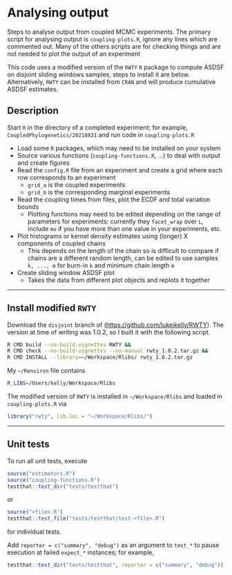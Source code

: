 #  Analysing output

Steps to analyse output from coupled MCMC experiments. The primary script for  analysing output is `coupling-plots.R`, ignore any lines which are commented out. Many of the others scripts are for checking things and are not needed to plot the output of an experiment

This code uses a modified version of the `RWTY` `R` package to compute ASDSF on disjoint sliding windows samples, steps to install it are below. Alternatively, `RWTY` can be installed from `CRAN` and will produce cumulative ASDSF estimates.

## Description
Start `R` in the directory of a completed experiment; for example, `CoupledPhylogenetics/20210831` and run code in `coupling-plots.R`

* Load some `R` packages, which may need to be installed on your system
* Source various functions (`coupling-functions.R`, ...) to deal with output and create figures
* Read the `config.R` file from an experiment and create a grid where each row corresponds to an experiment
    * `grid_a` is the coupled experiments
    * `grid_b` is the corresponding marginal experiments
* Read the coupling times from files, plot the ECDF and total variation bounds
    * Plotting functions may need to be edited depending on the range of parameters for experiments: currently they `facet_wrap` over `L`, include `mu` if you have more than one value in your experiments, etc.
* Plot histograms or kernel density estimates using (longer) X components of coupled chains
    * This depends on the length of the chain so is difficult to compare if chains are a different random length, can be edited to use samples `k, ..., m` for burn-in `k` and minimum chain length `m`
* Create sliding window ASDSF plot
    * Takes the data from different plot objects and replots it together

---

## Install modified `RWTY`

Download the `disjoint` branch of (https://github.com/lukejkelly/RWTY). The version at time of writing was 1.0.2, so I built it with the following script.
```bash
R CMD build --no-build-vignettes RWTY &&
R CMD check --no-build-vignettes --no-manual rwty_1.0.2.tar.gz &&
R CMD INSTALL --library=~/Workspace/Rlibs/ rwty_1.0.2.tar.gz
```
My `~/Renviron` file contains
```bash
R_LIBS=/Users/kelly/Workspace/Rlibs
```
The modified version of `RWTY` is installed in `~/Workspace/Rlibs` and loaded in `coupling-plots.R` via
```R
library("rwty", lib.loc = "~/Workspace/Rlibs/")
```

---

##  Unit tests
To run all unit tests, execute
```R
source("estimators.R")
source("coupling-functions.R")
testthat::test_dir("tests/testthat")
```
or
```R
source("<file>.R")
testthat::test_file("tests/testthat/test-<file>.R")
```
for individual tests.

Add `reporter = c("summary", "debug")` as an argument to `test_*` to pause execution at failed `expect_*` instances; for example,
```R
testthat::test_dir("tests/testthat", reporter = c("summary", "debug"))
```

